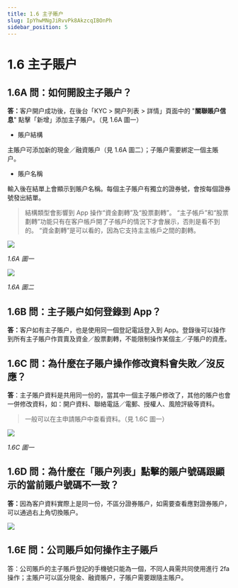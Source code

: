```yaml
---
title: 1.6 主子賬户
slug: IpYhwMNgJiRvvPk8AkzcqIBOnPh
sidebar_position: 5
---
```



# 1.6 主子賬户

## 1.6A 問：如何開設主子賬户？

<b>答：</b>客户開户成功後，在後台「KYC &gt; 開户列表 &gt; 詳情」頁面中的 "<b>關聯賬户信息</b>" 點擊「新增」添加主子賬户。（見 1.6A 圖一）

- 賬户結構

主賬户可添加新的現金／融資賬户（見 1.6A 圖二）；子賬户需要綁定一個主賬户。

- 賬户名稱

輸入後在結單上會顯示到賬户名稱。每個主子賬户有獨立的證券號，會按每個證券號發出結單。

> 結構類型會影響到 App 操作“資金劃轉”及“股票劃轉”。
“主子帳戶”和“股票劃轉”功能只有在客户帳戶開了子帳戶的情況下才會展示，否則是看不到的。
“資金劃轉”是可以看的，因為它支持主主帳戶之間的劃轉。

<img src="/assets/Snnnb2J3qoE2jZxwi91ccEI2njf.png" src-width="2506" src-height="888" align="center"/>

<em>1.6A 圖一</em>

<img src="/assets/YSlabSrgOoJ7MSxze7EcueRMnUc.png" src-width="2360" src-height="1348" align="center"/>

<em>1.6A 圖二</em>

## 1.6B 問：主子賬户如何登錄到 App？

<b>答：</b>客户如有主子賬户，也是使用同一個登記電話登入到 App。登錄後可以操作到所有主子賬户作買賣及資金／股票劃轉，不能限制操作某個主／子賬户的資產。

## 1.6C 問：為什麼在子賬户操作修改資料會失敗／沒反應？

<b>答</b>：主子賬户資料是共用同一份的，當其中一個主子賬户修改了，其他的賬户也會一併修改資料，如：開户資料、聯絡電話／電郵、授權人、風險評級等資料。

> 一般可以在主申請賬户中查看資料。（見 1.6C 圖一）

<img src="/assets/Lt5gbqrIUoSUcaxpftYciY5AnSb.png" src-width="2508" src-height="1326" align="center"/>

<em>1.6C 圖一</em>

## 1.6D 問：為什麼在「賬户列表」點擊的賬户號碼跟顯示的當前賬户號碼不一致？

<b>答：</b>因為客户資料實際上是同一份，不區分證券賬户，如需要查看應對證券賬户，可以通過右上角切換賬户。

<img src="/assets/Z6vObj51GovxJKxRDzYcBXPRnVg.png" src-width="2682" src-height="1004" align="center"/>

## 1.6E 問：公司賬戶如何操作主子賬戶

答：公司賬戶的主子賬戶登記的手機號只能為一個，不同人員需共同使用進行 2fa 操作；主賬户可以區分現金、融資賬户，子賬户需要跟隨主賬户。

